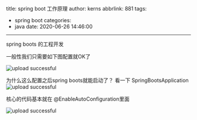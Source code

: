 title: spring boot 工作原理
author: kerns
abbrlink: 881
tags:
  - spring boot
categories:
  - java
date: 2020-06-26 14:46:00
---
spring boots 的工程开发

一般性我们只需要如下图配置就OK了

![upload successful](/images/pasted-2.png)

为什么这么配置之后spring boots就能启动了？
看一下 SpringBootsApplication
![upload successful](/images/pasted-0.png)

核心的代码基本就在 @EnableAutoConfiguration里面

![upload successful](/images/pasted-3.png)

